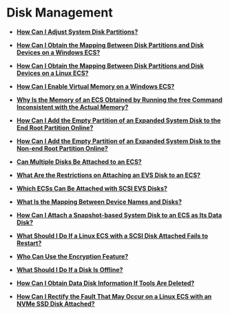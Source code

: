 # Disk Management<a name="EN-US_TOPIC_0018124786"></a>

-   **[How Can I Adjust System Disk Partitions?](how-can-i-adjust-system-disk-partitions.md)**  

-   **[How Can I Obtain the Mapping Between Disk Partitions and Disk Devices on a Windows ECS?](how-can-i-obtain-the-mapping-between-disk-partitions-and-disk-devices-on-a-windows-ecs.md)**  

-   **[How Can I Obtain the Mapping Between Disk Partitions and Disk Devices on a Linux ECS?](how-can-i-obtain-the-mapping-between-disk-partitions-and-disk-devices-on-a-linux-ecs.md)**  

-   **[How Can I Enable Virtual Memory on a Windows ECS?](how-can-i-enable-virtual-memory-on-a-windows-ecs.md)**  

-   **[Why Is the Memory of an ECS Obtained by Running the free Command Inconsistent with the Actual Memory?](why-is-the-memory-of-an-ecs-obtained-by-running-the-free-command-inconsistent-with-the-actual-memory.md)**  

-   **[How Can I Add the Empty Partition of an Expanded System Disk to the End Root Partition Online?](how-can-i-add-the-empty-partition-of-an-expanded-system-disk-to-the-end-root-partition-online.md)**  

-   **[How Can I Add the Empty Partition of an Expanded System Disk to the Non-end Root Partition Online?](how-can-i-add-the-empty-partition-of-an-expanded-system-disk-to-the-non-end-root-partition-online.md)**  

-   **[Can Multiple Disks Be Attached to an ECS?](can-multiple-disks-be-attached-to-an-ecs.md)**  

-   **[What Are the Restrictions on Attaching an EVS Disk to an ECS?](what-are-the-restrictions-on-attaching-an-evs-disk-to-an-ecs.md)**  

-   **[Which ECSs Can Be Attached with SCSI EVS Disks?](which-ecss-can-be-attached-with-scsi-evs-disks.md)**  

-   **[What Is the Mapping Between Device Names and Disks?](what-is-the-mapping-between-device-names-and-disks.md)**  

-   **[How Can I Attach a Snapshot-based System Disk to an ECS as Its Data Disk?](how-can-i-attach-a-snapshot-based-system-disk-to-an-ecs-as-its-data-disk.md)**  

-   **[What Should I Do If a Linux ECS with a SCSI Disk Attached Fails to Restart?](what-should-i-do-if-a-linux-ecs-with-a-scsi-disk-attached-fails-to-restart.md)**  

-   **[Who Can Use the Encryption Feature?](who-can-use-the-encryption-feature.md)**  

-   **[What Should I Do If a Disk Is Offline?](what-should-i-do-if-a-disk-is-offline.md)**  

-   **[How Can I Obtain Data Disk Information If Tools Are Deleted?](how-can-i-obtain-data-disk-information-if-tools-are-deleted.md)**  

-   **[How Can I Rectify the Fault That May Occur on a Linux ECS with an NVMe SSD Disk Attached?](how-can-i-rectify-the-fault-that-may-occur-on-a-linux-ecs-with-an-nvme-ssd-disk-attached.md)**  


